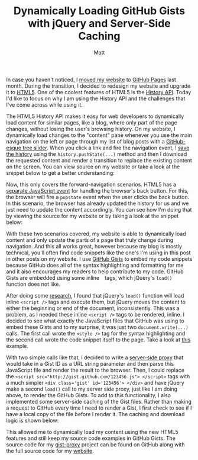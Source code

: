 ﻿---
layout: post
title: Dynamically Loading GitHub Gists with jQuery and Server-Side Caching
author: Matt
permalink: /2011/11/dynamically-loading-github-gists-with-jquery-and-server-side-caching/
categories:
  - Development
tags:
  - github
  - php
---

In case you haven't noticed, I [moved my website][1] to [GitHub Pages][2] last month. During the transition, I decided to redesign my website and upgrade it to [HTML5][3]. One of the coolest features of HTML5 is the [History API][4]. Today I'd like to focus on why I am using the History API and the challenges that I've come across while using it.

 [1]: http://mbmccormick.com/2011/10/ditching-wordpress-for-jekyll-and-github/
 [2]: http://pages.github.com/
 [3]: http://www.html5rocks.com/en/
 [4]: http://html5demos.com/history

The HTML5 History API makes it easy for web developers to dynamically load content for similar pages, like a blog, where only part of the page changes, without losing the user's browsing history. On my website, I dynamically load changes to the "content" pane whenever you use the main navigation on the left or page through my list of blog posts with a [GitHub-esque tree slider][5]. When you click a link and fire the navigation event, I [save the history][6] using the `history.pushState(...)` method and then I download the requested content and render a transition to replace the existing content on the screen. You can view source on my website or take a look at the snippet below to get a better understanding:

 [5]: https://github.com/blog/760-the-tree-slider
 [6]: https://developer.mozilla.org/en/DOM/Manipulating_the_browser_history#The_pushState().C2.A0method

<script src="https://gist.github.com/mbmccormick/1345302.js"> </script>

Now, this only covers the forward-navigation scenarios. HTML5 has a [separate JavaScript event][7] for handling the browser's back button. For this, the browser will fire a `popstate` event when the user clicks the back button. In this scenario, the browser has already updated the history for us and we just need to update the content accordingly. You can see how I'm doing that by viewing the source for my website or by taking a look at the snippet below:

 [7]: https://developer.mozilla.org/en/DOM/Manipulating_the_browser_history#The_popstate_event

<script src="https://gist.github.com/mbmccormick/1345316.js"> </script>

With these two scenarios covered, my website is able to dynamically load content and only update the parts of a page that truly change during navigation. And this all works great, however because my blog is mostly technical, you'll often find code snippets like the one's I'm using in this post in other posts on my website. I use [GitHub Gists][8] to embed my code snippets because GitHub does all of the syntax highlighting and formatting for me and it also encourages my readers to help contribute to my code. GitHub Gists are embedded using some inline ` ` tags, which jQuery's `load()` function does not like.

 [8]: https://gist.github.com/

After doing some [research][9], I found that jQuery's `load()` function will load inline `<script />` tags and execute them, but jQuery moves the content to either the beginning or end of the document, inconsistently. This was a problem, as I needed these inline `<script />` tags to be rendered, inline. I decided to see what exactly the JavaScript files that GitHub was using to embed these Gists and to my surprise, it was just two `document.write(...)` calls. The first call wrote the `<style />` tag for the syntax highlighting and the second call wrote the code snippet itself to the page. Take a look at [this][10] example.

 [9]: http://stackoverflow.com/questions/889967/jquery-load-call-doesnt-execute-javascript-in-loaded-html-file
 [10]: https://gist.github.com/1345302.js

With two simple calls like that, I decided to write a [server-side proxy][11] that would take in a Gist ID as a URL string parameter and then parse this JavaScript file and render the result to the browser. Then, I could replace the `<script src="http://gist.github.com/123456.js"> </script>` tags with a much simpler `<div class='gist' id='123456'> </div>` and have jQuery make a second `load()` call to my server side proxy, just like I am doing above, to render the GitHub Gists. To add to this functionality, I also implemented some server-side caching of the Gist files. Rather than making a request to GitHub every time I need to render a Gist, I first check to see if I have a local copy of the file before I render it. The caching and download logic is shown below:

 [11]: https://github.com/mbmccormick/gist-proxy

<script src="https://gist.github.com/mbmccormick/1345367.js"> </script>

This allowed me to dynamically load my content using the new HTML5 features and still keep my source code examples in GitHub Gists. The source code for my [gist-proxy][11] project can be found on GitHub along with the full source code for my [website][12].

 [12]: https://github.com/mbmccormick/mbmccormick.github.com
